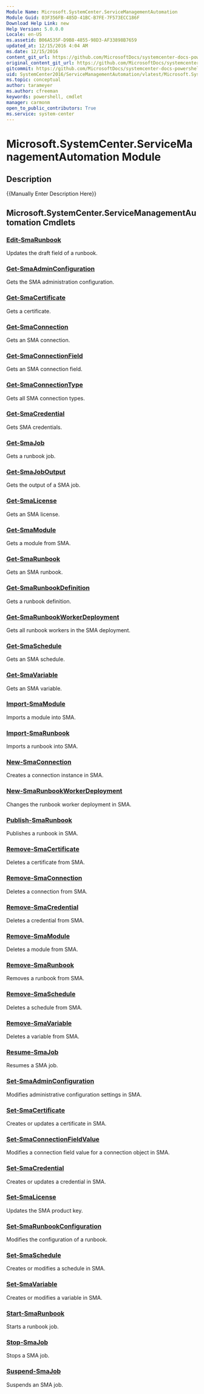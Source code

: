 ```yaml
---
Module Name: Microsoft.SystemCenter.ServiceManagementAutomation
Module Guid: 03F356FB-485D-41BC-B7FE-7F573ECC186F
Download Help Link: new
Help Version: 5.0.0.0
Locale: en-US
ms.assetid: B06A535F-D9B8-4855-98D3-AF33898B7659
updated_at: 12/15/2016 4:04 AM
ms.date: 12/15/2016
content_git_url: https://github.com/MicrosoftDocs/systemcenter-docs-powershell/blob/master/systemcenter-cmdlets/SystemCenter2016/ServiceManagementAutomation/vlatest/Microsoft.SystemCenter.ServiceManagementAutomation.md
original_content_git_url: https://github.com/MicrosoftDocs/systemcenter-docs-powershell/blob/master/systemcenter-cmdlets/SystemCenter2016/ServiceManagementAutomation/vlatest/Microsoft.SystemCenter.ServiceManagementAutomation.md
gitcommit: https://github.com/MicrosoftDocs/systemcenter-docs-powershell/blob/7df4508c7b907a214e6a8eca76037b06065ef078/systemcenter-cmdlets/SystemCenter2016/ServiceManagementAutomation/vlatest/Microsoft.SystemCenter.ServiceManagementAutomation.md
uid: SystemCenter2016/ServiceManagementAutomation/vlatest/Microsoft.SystemCenter.ServiceManagementAutomation.md
ms.topic: conceptual
author: tarameyer
ms.author: cfreeman
keywords: powershell, cmdlet
manager: carmonm
open_to_public_contributors: True
ms.service: system-center
---
```


# Microsoft.SystemCenter.ServiceManagementAutomation Module
## Description
{{Manually Enter Description Here}}

## Microsoft.SystemCenter.ServiceManagementAutomation Cmdlets
### [Edit-SmaRunbook](./Edit-SmaRunbook.md)
Updates the draft field of a runbook.

### [Get-SmaAdminConfiguration](./Get-SmaAdminConfiguration.md)
Gets the SMA administration configuration.

### [Get-SmaCertificate](./Get-SmaCertificate.md)
Gets a certificate.

### [Get-SmaConnection](./Get-SmaConnection.md)
Gets an SMA connection.

### [Get-SmaConnectionField](./Get-SmaConnectionField.md)
Gets an SMA connection field.

### [Get-SmaConnectionType](./Get-SmaConnectionType.md)
Gets all SMA connection types.

### [Get-SmaCredential](./Get-SmaCredential.md)
Gets SMA credentials.

### [Get-SmaJob](./Get-SmaJob.md)
Gets a runbook job.

### [Get-SmaJobOutput](./Get-SmaJobOutput.md)
Gets the output of a SMA job.

### [Get-SmaLicense](./Get-SmaLicense.md)
Gets an SMA license.

### [Get-SmaModule](./Get-SmaModule.md)
Gets a module from SMA.

### [Get-SmaRunbook](./Get-SmaRunbook.md)
Gets an SMA runbook.

### [Get-SmaRunbookDefinition](./Get-SmaRunbookDefinition.md)
Gets a runbook definition.

### [Get-SmaRunbookWorkerDeployment](./Get-SmaRunbookWorkerDeployment.md)
Gets all runbook workers in the SMA deployment.

### [Get-SmaSchedule](./Get-SmaSchedule.md)
Gets an SMA schedule.

### [Get-SmaVariable](./Get-SmaVariable.md)
Gets an SMA variable.

### [Import-SmaModule](./Import-SmaModule.md)
Imports a module into SMA.

### [Import-SmaRunbook](./Import-SmaRunbook.md)
Imports a runbook into SMA.

### [New-SmaConnection](./New-SmaConnection.md)
Creates a connection instance in SMA.

### [New-SmaRunbookWorkerDeployment](./New-SmaRunbookWorkerDeployment.md)
Changes the runbook worker deployment in SMA.

### [Publish-SmaRunbook](./Publish-SmaRunbook.md)
Publishes a runbook in SMA.

### [Remove-SmaCertificate](./Remove-SmaCertificate.md)
Deletes a certificate from SMA.

### [Remove-SmaConnection](./Remove-SmaConnection.md)
Deletes a connection from SMA.

### [Remove-SmaCredential](./Remove-SmaCredential.md)
Deletes a credential from SMA.

### [Remove-SmaModule](./Remove-SmaModule.md)
Deletes a module from SMA.

### [Remove-SmaRunbook](./Remove-SmaRunbook.md)
Removes a runbook from SMA.

### [Remove-SmaSchedule](./Remove-SmaSchedule.md)
Deletes a schedule from SMA.

### [Remove-SmaVariable](./Remove-SmaVariable.md)
Deletes a variable from SMA.

### [Resume-SmaJob](./Resume-SmaJob.md)
Resumes a SMA job.

### [Set-SmaAdminConfiguration](./Set-SmaAdminConfiguration.md)
Modifies administrative configuration settings in SMA.

### [Set-SmaCertificate](./Set-SmaCertificate.md)
Creates or updates a certificate in SMA.

### [Set-SmaConnectionFieldValue](./Set-SmaConnectionFieldValue.md)
Modifies a connection field value for a connection object in SMA.

### [Set-SmaCredential](./Set-SmaCredential.md)
Creates or updates a credential in SMA.

### [Set-SmaLicense](./Set-SmaLicense.md)
Updates the SMA product key.

### [Set-SmaRunbookConfiguration](./Set-SmaRunbookConfiguration.md)
Modifies the configuration of a runbook.

### [Set-SmaSchedule](./Set-SmaSchedule.md)
Creates or modifies a schedule in SMA.

### [Set-SmaVariable](./Set-SmaVariable.md)
Creates or modifies a variable in SMA.

### [Start-SmaRunbook](./Start-SmaRunbook.md)
Starts a runbook job.

### [Stop-SmaJob](./Stop-SmaJob.md)
Stops a SMA job.

### [Suspend-SmaJob](./Suspend-SmaJob.md)
Suspends an SMA job.

